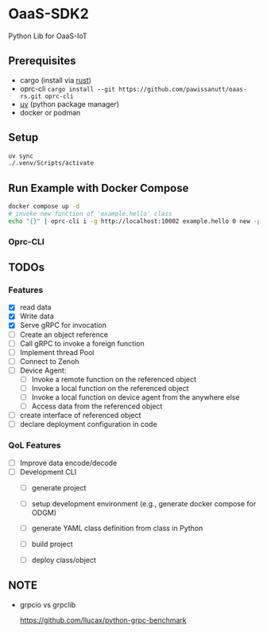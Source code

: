 # OaaS-SDK2

Python Lib for OaaS-IoT

## Prerequisites
- cargo (install via [rust](https://rustup.rs/))
- oprc-cli `cargo install --git https://github.com/pawissanutt/oaas-rs.git oprc-cli`
- [uv](https://github.com/astral-sh/uv) (python package manager)
- docker or podman

## Setup

```bash
uv sync
./.venv/Scripts/activate
```

## Run Example with Docker Compose

```bash
docker compose up -d
# invoke new function of 'example.hello' class
echo "{}" | oprc-cli i -g http://localhost:10002 example.hello 0 new -p 

```

### Oprc-CLI




## TODOs



### Features

- [x] read data  
- [x] Write data  
- [x] Serve gRPC for invocation  
- [ ] Create an object reference  
- [ ] Call gRPC to invoke a foreign function 
- [ ] Implement thread Pool  
- [ ] Connect to Zenoh  
- [ ] Device Agent:  
    - [ ] Invoke a remote function on the referenced object  
    - [ ] Invoke a local function on the referenced object  
    - [ ] Invoke a local function on device agent from the anywhere else  
    - [ ] Access data from the referenced object  

- [ ] create interface of referenced object 
- [ ] declare deployment configuration in code

### QoL Features
- [ ] Improve data encode/decode
- [ ] Development CLI
    - [ ] generate project
    - [ ] setup development environment (e.g., generate docker compose for ODGM)
    - [ ] generate YAML class definition from class in Python 
    - [ ] build project
    - [ ] deploy class/object


## NOTE

- grpcio vs grpclib

    https://github.com/llucax/python-grpc-benchmark

